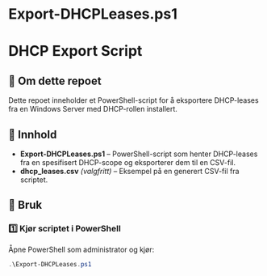 # Export-DHCPLeases.ps1


# DHCP Export Script  

## 📌 Om dette repoet  
Dette repoet inneholder et PowerShell-script for å eksportere DHCP-leases fra en Windows Server med DHCP-rollen installert.  

## 📂 Innhold  
- **Export-DHCPLeases.ps1** – PowerShell-script som henter DHCP-leases fra en spesifisert DHCP-scope og eksporterer dem til en CSV-fil.  
- **dhcp_leases.csv** *(valgfritt)* – Eksempel på en generert CSV-fil fra scriptet.  

## 🔧 Bruk  
### 1️⃣ Kjør scriptet i PowerShell  
Åpne PowerShell som administrator og kjør:  

```powershell
.\Export-DHCPLeases.ps1
